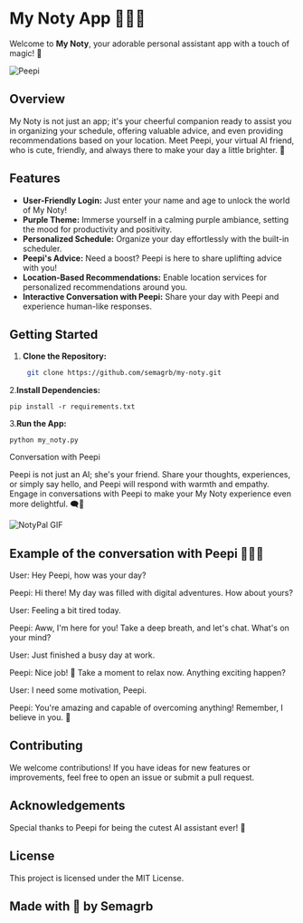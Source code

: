 # My Noty App 💜🌆🔮

Welcome to **My Noty**, your adorable personal assistant app with a touch of magic! 🚀

![Peepi](https://media1.tenor.com/m/Vi1DN-M7FmUAAAAC/cute-anime-anime-girl.gif)

## Overview

My Noty is not just an app; it's your cheerful companion ready to assist you in organizing your schedule, offering valuable advice, and even providing recommendations based on your location. Meet Peepi, your virtual AI friend, who is cute, friendly, and always there to make your day a little brighter. 🌟

## Features

- **User-Friendly Login:** Just enter your name and age to unlock the world of My Noty!
- **Purple Theme:** Immerse yourself in a calming purple ambiance, setting the mood for productivity and positivity.
- **Personalized Schedule:** Organize your day effortlessly with the built-in scheduler.
- **Peepi's Advice:** Need a boost? Peepi is here to share uplifting advice with you!
- **Location-Based Recommendations:** Enable location services for personalized recommendations around you.
- **Interactive Conversation with Peepi:** Share your day with Peepi and experience human-like responses.

## Getting Started

1. **Clone the Repository:**
   ```bash
    git clone https://github.com/semagrb/my-noty.git
2.**Install Dependencies:**

    pip install -r requirements.txt

3.**Run the App:**

    python my_noty.py


Conversation with Peepi

Peepi is not just an AI; she's your friend. Share your thoughts, experiences, or simply say hello, and Peepi will respond with warmth and empathy. Engage in conversations with Peepi to make your My Noty experience even more delightful. 🗨️💬


![NotyPal GIF](https://media1.tenor.com/m/DXStnkNVGt8AAAAC/anime-anime-girl.gif)

## Example of the conversation with Peepi 👻😈👾

User: Hey Peepi, how was your day?

Peepi: Hi there! My day was filled with digital adventures. How about yours?

User: Feeling a bit tired today.

Peepi: Aww, I'm here for you! Take a deep breath, and let's chat. What's on your mind?

User: Just finished a busy day at work.

Peepi: Nice job! 🌟 Take a moment to relax now. Anything exciting happen?

User: I need some motivation, Peepi.

Peepi: You're amazing and capable of overcoming anything! Remember, I believe in you. 💜


## Contributing

We welcome contributions! If you have ideas for new features or improvements, feel free to open an issue or submit a pull request.

## Acknowledgements

Special thanks to Peepi for being the cutest AI assistant ever! 🐾

## License

This project is licensed under the MIT License.



## **Made with 💜 by Semagrb**
